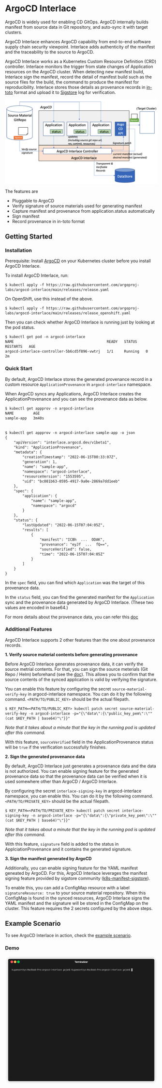 # ArgoCD Interlace

ArgoCD is widely used for enabling CD GitOps. ArgoCD internally builds manifest from source data in Git repository, and auto-sync it with target clusters. 

ArgoCD Interlace enhances ArgoCD capability from end-to-end software supply chain security viewpoint. Interlace adds authenticity of the manifest and the traceability to the source to ArgoCD.

ArgoCD Interlace works as a Kubernetes Custom Resource Definition (CRD) controller. Interlace monitors the trigger from state changes of Application resources on the ArgoCD cluster. When detecting new manifest build, Interlace sign the manifest, record the detail of manifest build such as the source files for the build, the command to produce the manifest for reproducibility. Interlace stores those details as provenance records in [in-toto](https://in-toto.io) format and upload it to [Sigstore](https://sigstore.dev/) log for verification.

![ArgoCD-Interlace-Arch](./images/argocd-interlace-arch.png)


The features are 
- Pluggable to ArgoCD
- Verify signature of source materials used for generating manifest
- Capture manifest and provenance from application.status automatically
- Sign manifest
- Record provenance in in-toto format

## Getting Started
### Installation
Prerequisite: Install [ArgoCD](https://argo-cd.readthedocs.io/en/stable/getting_started/) on your Kubernetes cluster before you install ArgoCD Interlace.


To install ArgoCD Interlace, run:
```
$ kubectl apply -f https://raw.githubusercontent.com/argoproj-labs/argocd-interlace/main/releases/release.yaml
```

On OpenShift, use this instead of the above.

```
$ kubectl apply -f https://raw.githubusercontent.com/argoproj-labs/argocd-interlace/main/releases/release_openshift.yaml
```

Then you can check whether ArgoCD Interlace is running just by looking at the pod status.

```
$ kubectl get pod -n argocd-interlace
NAME                                           READY   STATUS    RESTARTS   AGE
argocd-interlace-controller-5b6cd5f896-vwtrj   1/1     Running   0          2m
```

### Quick Start
By default, ArgoCD Interlace stores the generated provenance record in a custom resource `ApplicationProvenance` in `argocd-interlace` namespace.

When ArgoCD syncs any Applications, ArgoCD Interlace creates the ApplicationProvenance and you can see the provenance data as below.

```
$ kubectl get appprov -n argocd-interlace
NAME         AGE
sample-app   3m40s


$ kubectl get appprov -n argocd-interlace sample-app -o json
{
    "apiVersion": "interlace.argocd.dev/v1beta1",
    "kind": "ApplicationProvenance",
    "metadata": {
        "creationTimestamp": "2022-06-15T00:33:07Z",
        "generation": 1,
        "name": "sample-app",
        "namespace": "argocd-interlace",
        "resourceVersion": "1553595",
        "uid": "bc081b63-0595-4917-9a0e-2869a7dd1eeb"
    },
    "spec": {
        "application": {
            "name": "sample-app",
            "namespace": "argocd"
        }
    },
    "status": {
        "lastUpdated": "2022-06-15T07:04:05Z",
        "results": [
            {
                "manifest": "ICBh  ...  ODAK",
                "provenance": "eyJf  ...  fQ==",
                "sourceVerified": false,
                "time": "2022-06-15T07:04:05Z"
            }
        ]
    }
}
```

In the `spec` field, you can find which `Application` was the target of this provenance data.

In the `status` field, you can find the generated manifest for the `Application` sync and the provenance data generated by ArgoCD Interlace. (These two values are encoded in base64.)

For more details about the provenance data, you can refer this [doc](docs/provenance.md)

### Additional Features

ArgoCD Interlace supports 2 other features than the one about provenance records.

**1. Verify source material contents before generating provenance**

Before ArgoCD Interlace generates provenance data, it can verify the source metrial contents.
For that, you can sign the source meterials (Git Repo / Helm) beforehand (see the [doc](docs/signing_source_material.md)).
This allows you to confirm that the source contents of the synced application is valid by verifying the signature.

You can enable this feature by configuring the secret `source-material-verify-key` in argocd-interlace namespace.
You can do it by the following command. `<PATH/TO/PUBLIC_KEY>` should be the actual filepath.

```
$ KEY_PATH=<PATH/TO/PUBLIC_KEY> kubectl patch secret source-material-verify-key -n argocd-interlace -p="{\"data\":{\"public_key_pem\":\""(cat $KEY_PATH | base64)"\"}}"
```

*Note that it takes about a minute that the key in the running pod is updated after this command.*

With this feature, `sourceVerified` field in the ApplicationProvenance status will be `true` if the verification successfully finishes.

**2. Sign the generated provenance data**

By default, ArgoCD Interlace just generates a provenance data and the data is not authorized.
You can enable signing feature for the generated provenance data so that the provenance data can be verified when it is used somewhere other than ArgoCD / ArgoCD Interlace.

By configuring the secret `interlace-signing-key` in argocd-interlace namespace, you can enable this.
You can do it by the following command. `<PATH/TO/PRIVATE_KEY>` should be the actual filepath.

```
$ KEY_PATH=<PATH/TO/PRIVATE_KEY> kubectl patch secret interlace-signing-key -n argocd-interlace -p="{\"data\":{\"private_key_pem\":\""(cat $KEY_PATH | base64)"\"}}"
```

*Note that it takes about a minute that the key in the running pod is updated after this command.*

With this feature, `signature` field is added to the status in ApplciationProvenance and it contains the generated signature.

**3. Sign the manifest generated by ArgoCD**

Additionally, you can enable signing feature for the YAML manifest geneated by ArgoCD.
For this, ArgoCD Interlace leverages the manifest signing feature provided by sigstore community ([k8s-manifest-sigstore](https://github.com/sigstore/k8s-manifest-sigstore)).

To enable this, you can add a ConfigMap resource with a label `signatureResource: true` to your source material repository.
When this ConfigMap is found in the synced resources, ArgoCD Interlace signs the YAML manifest and the signature will be stored in the ConfigMap on the cluster.
This feature requires the 2 secrets configured by the above steps.

## Example Scenario
To see ArgoCD Interlace in action, check the [example scenario](docs/example_scenario.md).

### Demo
![intro](images/intro.gif?)